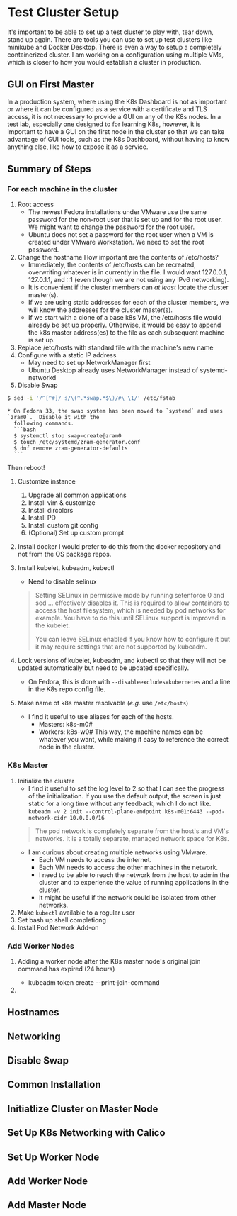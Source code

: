 # Test Cluster Setup
It's important to be able to set up a test cluster to play with, tear down, stand up again.  There are
tools you can use to set up test clusters like minikube and Docker Desktop.  There is even a way to setup
a completely containerized cluster.  I am working on a configuration using multiple VMs, which is closer
to how you would establish a cluster in production.

## GUI on First Master
In a production system, where using the K8s Dashboard is not as important or where it can be configured
as a service with a certificate and TLS access, it is not necessary to provide a GUI on any of the K8s
nodes.  In a test lab, especially one designed to for learning K8s, however, it is important to have a
GUI on the first node in the cluster so that we can take advantage of GUI tools, such as the K8s
Dashboard, without having to know anything else, like how to expose it as a service.

## Summary of Steps
### For each machine in the cluster
1. Root access
   - The newest Fedora installations under VMware use the same password for the non-root user that is set
     up and for the root user.  We might want to change the password for the root user.
   - Ubuntu does not set a password for the root user when a VM is created under VMware Workstation.  We
     need to set the root password.
1. Change the hostname
   How important are the contents of /etc/hosts?
   - Immediately, the contents of /etc/hosts can be recreated, overwriting whatever is in currently in
     the file.  I would want 127.0.0.1, 127.0.1.1, and ::1 (even though we are not using any IPv6
     networking).
   - It is convenient if the cluster members can _at least_ locate the cluster master(s).
   - If we are using static addresses for each of the cluster members, we will know the addresses for the
     cluster master(s).
   - If we start with a clone of a base k8s VM, the /etc/hosts file would already be set up properly.
     Otherwise, it would be easy to append the k8s master address(es) to the file as each subsequent
     machine is set up.
1. Replace /etc/hosts with standard file with the machine's new name
1. Configure with a static IP address
    * May need to set up NetworkManager first
    * Ubuntu Desktop already uses NetworkManager instead of systemd-networkd
1. Disable Swap
```bash
$ sed -i '/^[^#]/ s/\(^.*swap.*$\)/#\ \1/' /etc/fstab
```
    * On Fedora 33, the swap system has been moved to `systemd` and uses `zram0`.  Disable it with the
      following commands.
      ```bash
      $ systemctl stop swap-create@zram0
      $ touch /etc/systemd/zram-generator.conf
      $ dnf remove zram-generator-defaults
      ```

Then reboot!
1. Customize instance
    1. Upgrade all common applications
    1. Install vim & customize
    1. Install dircolors
    1. Install PD
    1. Install custom git config
    1. (Optional) Set up custom prompt
1. Install docker
   I would prefer to do this from the docker repository and not from the OS package repos.
1. Install kubelet, kubeadm, kubectl
    * Need to disable selinux
    > Setting SELinux in permissive mode by running setenforce 0 and sed ... effectively disables it.
    > This is required to allow containers to access the host filesystem, which is needed by pod networks
    > for example. You have to do this until SELinux support is improved in the kubelet.
    >
    > You can leave SELinux enabled if you know how to configure it but it may require settings that are
    > not supported by kubeadm.

1. Lock versions of kubelet, kubeadm, and kubectl so that they will not be updated automatically but need
   to be updated specifically.
   * On Fedora, this is done with `--disableexcludes=kubernetes` and a line in the K8s repo config file.
1. Make name of k8s master resolvable (_e.g._ use `/etc/hosts`)
    - I find it useful to use aliases for each of the hosts.
        * Masters: k8s-m0#
        * Workers: k8s-w0#
      This way, the machine names can be whatever you want, while making it easy to reference the correct
      node in the cluster.


### K8s Master
1. Initialize the cluster
    - I find it useful to set the log level to 2 so that I can see the progress of the initialization. If
    you use the default output, the screen is just static for a long time without any feedback, which I
    do not like.
    `kubeadm -v 2 init --control-plane-endpoint k8s-m01:6443 --pod-network-cidr 10.0.0.0/16`
    > The pod network is completely separate from the host's and VM's networks.  It is a totally
    > separate, managed network space for K8s.
    - I am curious about creating multiple networks using VMware.
        * Each VM needs to access the internet.
        * Each VM needs to access the other machines in the network.
        * I need to be able to reach the network from the host to admin the cluster and to experience the
          value of running applications in the cluster.
        * It might be useful if the network could be isolated from other networks.
1. Make `kubectl` available to a regular user
1. Set bash up shell completiong
1. Install Pod Network Add-on

### Add Worker Nodes
1. Adding a worker node after the K8s master node's original join command has expired (24 hours)
    * kubeadm token create --print-join-command

1. 

## Hostnames
## Networking
## Disable Swap
## Common Installation
## Initiatlize Cluster on Master Node
## Set Up K8s Networking with Calico
## Set Up Worker Node
## Add Worker Node
## Add Master Node
